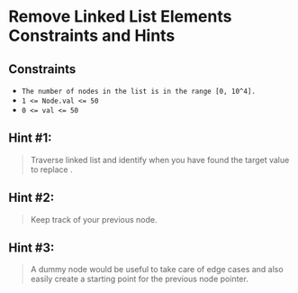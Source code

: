 # Remove Linked List Elements Constraints and Hints

## Constraints
-   `The number of nodes in the list is in the range [0, 10^4].`
-   `1 <= Node.val <= 50`
-   `0 <= val <= 50`

## Hint #1:
> Traverse linked list and identify when you have found the target value to replace .

## Hint #2: 
> Keep track of your previous node.

## Hint #3:
> A dummy node would be useful to take care of edge cases and also easily create a starting point for the previous node pointer.